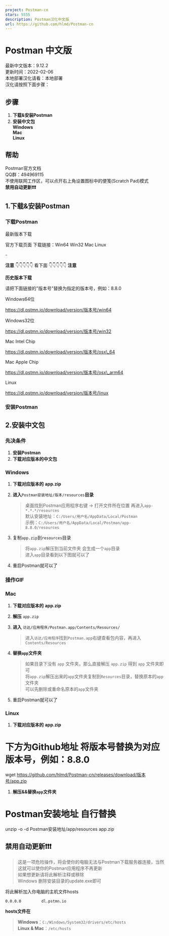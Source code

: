 ```yaml
---
project: Postman-cn
stars: 5555
description: Postman汉化中文版
url: https://github.com/hlmd/Postman-cn
---
```


Postman 中文版
===========

最新中文版本：9.12.2  
更新时间：2022-02-06  
本地部署汉化请看：本地部署  
汉化请按照下面步骤：

步骤
--

1.  **下载&安装Postman**
2.  **安装中文包**  
    **Windows**  
    **Mac**  
    **Linux**

帮助
--

Postman官方文档  
QQ群：494969115  
不使用联网工作区，可以点开右上角设置图标中的便笺(Scratch Pad)模式  
**禁用自动更新❗❗❗**

1.下载&安装Postman
--------------

### 下载Postman

最新版本下载

官方下载页面 下载链接：Win64 Win32 Mac Linux

\-

**注意** 👇👇👇👇👇 看下面 👇👇👇👇👇 **注意**

**历史版本下载**

请把下面链接的"版本号"替换为指定的版本号，例如：8.8.0

Windows64位

https://dl.pstmn.io/download/version/版本号/win64

Windows32位

https://dl.pstmn.io/download/version/版本号/win32

Mac Intel Chip

https://dl.pstmn.io/download/version/版本号/osx\_64

Mac Apple Chip

https://dl.pstmn.io/download/version/版本号/osx\_arm64

Linux

https://dl.pstmn.io/download/version/版本号/linux

### 安装Postman

2.安装中文包
-------

### 先决条件

1.  **安装Postman**
2.  **下载对应版本的中文包**

### Windows

1.  **下载对应版本的** **app.zip**
2.  **进入**`Postman安装地址/版本/resources`**目录**
    
    > 桌面找到Postman应用程序右键 -> 打开文件所在位置 再进入`app-*.*.*/resources`  
    > 默认安装地址：`C:/Users/用户名/AppData/Local/Postman`  
    > 示例：`C:/Users/用户名/AppData/Local/Postman/app-8.8.0/resources`  
    
3.  复制`app.zip`到`resources`目录
    
    > 将`app.zip`解压到当前文件夹 会生成一个`app`目录  
    > 进入`app`目录看到以下图就可以了  
    
4.  重启Postman就可以了

### 操作GIF

### Mac

1.  **下载对应版本的** **app.zip**
2.  **解压** `app.zip`
3.  **进入** `访达/应用程序/Postman.app/Contents/Resources/`
    
    > 进入`访达/应用程序`找到`Postman.app`右键查看包内容，再进入`Contents/Resources`
    
4.  **替换`app`文件夹**
    
    > 如果目录下没有 `app` 文件夹，那么直接解压 `app.zip` 得到 `app` 文件夹即可  
    > 将`app.zip`解压出来的`app`文件夹复制到`Resources`目录，替换原本的`app`文件夹  
    > 可以先删除或重命名原本的`app`文件夹
    
5.  重启Postman就可以了

### Linux

1.  **下载对应版本的** **app.zip**

# 下方为Github地址 将版本号替换为对应版本号，例如：8.8.0
wget https://github.com/hlmd/Postman-cn/releases/download/版本号/app.zip

1.  **解压&&替换`app`文件夹**

# Postman安装地址 自行替换
unzip -o -d Postman安装地址/app/resources app.zip

禁用自动更新❗❗❗
---------

> 这是一项危险操作，将会使你的电脑无法与Postman下载服务器连接，当然这就可以使你的Postman应用程序不再更新  
> 如果想更新请将此解析注释或移除  
> Windows 删除安装目录的update.exe即可

将此解析加入你电脑的主机文件hosts

```
0.0.0.0         dl.pstmn.io
```

**hosts文件在**

> **Windows**：`C:/Windows/System32/drivers/etc/hosts`  
> **Linux & Mac**：`/etc/hosts`
